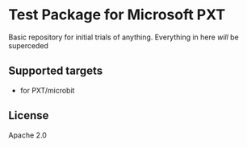 # Test Package for Microsoft PXT

Basic repository for initial trials of anything. Everything in here *will* be superceded

## Supported targets

* for PXT/microbit

## License

Apache 2.0
